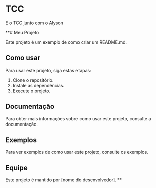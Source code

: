 # TCC
É o TCC junto com o Alyson

**# Meu Projeto

Este projeto é um exemplo de como criar um README.md.

## Como usar

Para usar este projeto, siga estas etapas:

1. Clone o repositório.
2. Instale as dependências.
3. Execute o projeto.

## Documentação

Para obter mais informações sobre como usar este projeto, consulte a documentação.

## Exemplos

Para ver exemplos de como usar este projeto, consulte os exemplos.

## Equipe

Este projeto é mantido por [nome do desenvolvedor].
**
